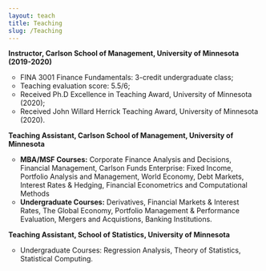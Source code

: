 ```yaml
---
layout: teach
title: Teaching
slug: /Teaching
---
```


<strong>Instructor, Carlson School of Management, University of Minnesota (2019-2020) </strong>
<ul>
<li style="list-style-type:circle;font-size:14px">FINA 3001 Finance Fundamentals: 3-credit undergraduate class;</li>
<li style="list-style-type:circle;font-size:14px">Teaching evaluation score: 5.5/6;</li>
<li style="list-style-type:circle;font-size:14px">Received Ph.D Excellence in Teaching Award, University of Minnesota (2020);</li>
<li style="list-style-type:circle;font-size:14px">Received John Willard Herrick Teaching Award, University of Minnesota (2020).</li>
</ul>

<strong>Teaching Assistant, Carlson School of Management, University of Minnesota </strong>
<ul>
<li style="list-style-type:circle;font-size:14px"><strong>MBA/MSF Courses:</strong> Corporate Finance Analysis and Decisions, Financial Management, Carlson Funds Enterprise: Fixed Income, Portfolio Analysis and Management, World Economy, Debt Markets, Interest Rates & Hedging, Financial Econometrics and Computational Methods</li>
<li style="list-style-type:circle;font-size:14px"><strong>Undergraduate Courses:</strong> Derivatives, Financial Markets & Interest Rates, The Global Economy, Portfolio Management & Performance Evaluation, Mergers and Acquistions, Banking Institutions.</li>
</ul>

<strong>Teaching Assistant,  School of Statistics, University of Minnesota </strong>
<ul>
<li style="list-style-type:circle;font-size:14px">Undergraduate Courses: Regression Analysis, Theory of Statistics, Statistical Computing. </li>
</ul>
